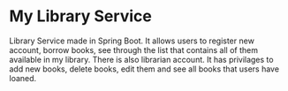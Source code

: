 # My Library Service
Library Service made in Spring Boot. It allows users to register new account, borrow books, see through the list that contains all of them available in my library. There is also librarian account. It has privilages to add new books, delete books, edit them and see all books that users have loaned.

